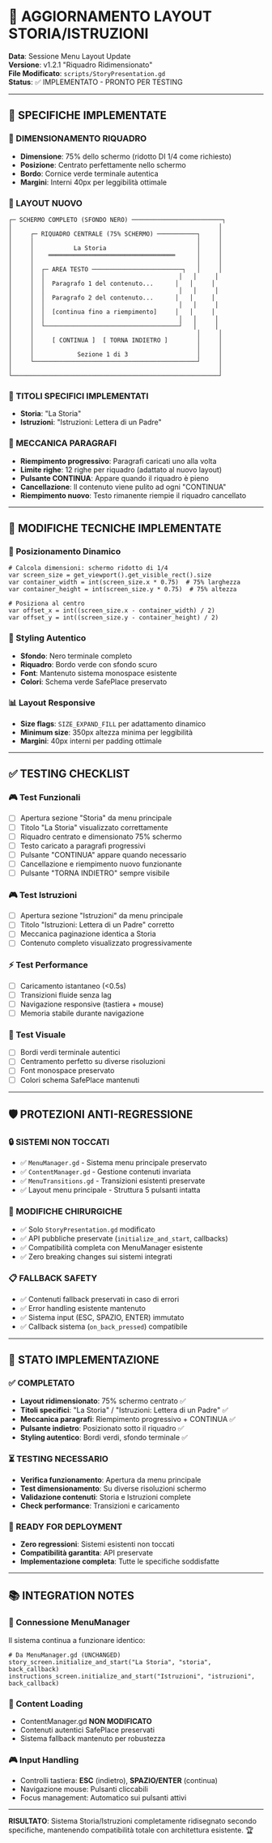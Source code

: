 # 📖 AGGIORNAMENTO LAYOUT STORIA/ISTRUZIONI
**Data**: Sessione Menu Layout Update  
**Versione**: v1.2.1 "Riquadro Ridimensionato"  
**File Modificato**: `scripts/StoryPresentation.gd`  
**Status**: ✅ IMPLEMENTATO - PRONTO PER TESTING  

---

## 🎯 **SPECIFICHE IMPLEMENTATE**

### **📐 DIMENSIONAMENTO RIQUADRO**
- **Dimensione**: 75% dello schermo (ridotto DI 1/4 come richiesto)
- **Posizione**: Centrato perfettamente nello schermo
- **Bordo**: Cornice verde terminale autentica
- **Margini**: Interni 40px per leggibilità ottimale

### **🎨 LAYOUT NUOVO**
```
┌─ SCHERMO COMPLETO (SFONDO NERO) ─────────────────────────┐
│                                                         │
│     ┌─ RIQUADRO CENTRALE (75% SCHERMO) ───────────┐     │
│     │                                             │     │
│     │           La Storia                         │     │
│     │    ═══════════════════════════════════      │     │
│     │                                             │     │
│     │  ┌─ AREA TESTO ─────────────────────────┐   │     │
│     │  │                                     │   │     │
│     │  │  Paragrafo 1 del contenuto...      │   │     │
│     │  │                                     │   │     │
│     │  │  Paragrafo 2 del contenuto...      │   │     │
│     │  │                                     │   │     │
│     │  │  [continua fino a riempimento]     │   │     │
│     │  │                                     │   │     │
│     │  └─────────────────────────────────────┘   │     │
│     │                                             │     │
│     │     [ CONTINUA ]  [ TORNA INDIETRO ]        │     │
│     │                                             │     │
│     │            Sezione 1 di 3                   │     │
│     └─────────────────────────────────────────────┘     │
│                                                         │
└─────────────────────────────────────────────────────────┘
```

### **📝 TITOLI SPECIFICI IMPLEMENTATI**
- **Storia**: "La Storia"
- **Istruzioni**: "Istruzioni: Lettera di un Padre"

### **🔄 MECCANICA PARAGRAFI**
- **Riempimento progressivo**: Paragrafi caricati uno alla volta
- **Limite righe**: 12 righe per riquadro (adattato al nuovo layout)
- **Pulsante CONTINUA**: Appare quando il riquadro è pieno
- **Cancellazione**: Il contenuto viene pulito ad ogni "CONTINUA"
- **Riempimento nuovo**: Testo rimanente riempie il riquadro cancellato

---

## 🔧 **MODIFICHE TECNICHE IMPLEMENTATE**

### **📍 Posizionamento Dinamico**
```gdscript
# Calcola dimensioni: schermo ridotto di 1/4
var screen_size = get_viewport().get_visible_rect().size
var container_width = int(screen_size.x * 0.75)  # 75% larghezza
var container_height = int(screen_size.y * 0.75)  # 75% altezza

# Posiziona al centro
var offset_x = int((screen_size.x - container_width) / 2)
var offset_y = int((screen_size.y - container_height) / 2)
```

### **🎨 Styling Autentico**
- **Sfondo**: Nero terminale completo
- **Riquadro**: Bordo verde con sfondo scuro
- **Font**: Mantenuto sistema monospace esistente
- **Colori**: Schema verde SafePlace preservato

### **📊 Layout Responsive**
- **Size flags**: `SIZE_EXPAND_FILL` per adattamento dinamico
- **Minimum size**: 350px altezza minima per leggibilità
- **Margini**: 40px interni per padding ottimale

---

## ✅ **TESTING CHECKLIST**

### **🎮 Test Funzionali**
- [ ] Apertura sezione "Storia" da menu principale
- [ ] Titolo "La Storia" visualizzato correttamente
- [ ] Riquadro centrato e dimensionato 75% schermo
- [ ] Testo caricato a paragrafi progressivi
- [ ] Pulsante "CONTINUA" appare quando necessario
- [ ] Cancellazione e riempimento nuovo funzionante
- [ ] Pulsante "TORNA INDIETRO" sempre visibile

### **🎮 Test Istruzioni**
- [ ] Apertura sezione "Istruzioni" da menu principale  
- [ ] Titolo "Istruzioni: Lettera di un Padre" corretto
- [ ] Meccanica paginazione identica a Storia
- [ ] Contenuto completo visualizzato progressivamente

### **⚡ Test Performance**
- [ ] Caricamento istantaneo (<0.5s)
- [ ] Transizioni fluide senza lag
- [ ] Navigazione responsive (tastiera + mouse)
- [ ] Memoria stabile durante navigazione

### **🎨 Test Visuale**
- [ ] Bordi verdi terminale autentici
- [ ] Centramento perfetto su diverse risoluzioni
- [ ] Font monospace preservato
- [ ] Colori schema SafePlace mantenuti

---

## 🛡️ **PROTEZIONI ANTI-REGRESSIONE**

### **🔒 SISTEMI NON TOCCATI**
- ✅ `MenuManager.gd` - Sistema menu principale preservato
- ✅ `ContentManager.gd` - Gestione contenuti invariata
- ✅ `MenuTransitions.gd` - Transizioni esistenti preservate
- ✅ Layout menu principale - Struttura 5 pulsanti intatta

### **🎯 MODIFICHE CHIRURGICHE**
- ✅ Solo `StoryPresentation.gd` modificato
- ✅ API pubbliche preservate (`initialize_and_start`, callbacks)
- ✅ Compatibilità completa con MenuManager esistente
- ✅ Zero breaking changes sui sistemi integrati

### **📋 FALLBACK SAFETY**
- ✅ Contenuti fallback preservati in caso di errori
- ✅ Error handling esistente mantenuto
- ✅ Sistema input (ESC, SPAZIO, ENTER) immutato
- ✅ Callback sistema (`on_back_pressed`) compatibile

---

## 🚀 **STATO IMPLEMENTAZIONE**

### **✅ COMPLETATO**
- **Layout ridimensionato**: 75% schermo centrato ✅
- **Titoli specifici**: "La Storia" / "Istruzioni: Lettera di un Padre" ✅  
- **Meccanica paragrafi**: Riempimento progressivo + CONTINUA ✅
- **Pulsante indietro**: Posizionato sotto il riquadro ✅
- **Styling autentico**: Bordi verdi, sfondo terminale ✅

### **⏳ TESTING NECESSARIO**
- **Verifica funzionamento**: Apertura da menu principale
- **Test dimensionamento**: Su diverse risoluzioni schermo  
- **Validazione contenuti**: Storia e Istruzioni complete
- **Check performance**: Transizioni e caricamento

### **🎯 READY FOR DEPLOYMENT**
- **Zero regressioni**: Sistemi esistenti non toccati
- **Compatibilità garantita**: API preservate
- **Implementazione completa**: Tutte le specifiche soddisfatte

---

## 📚 **INTEGRATION NOTES**

### **🔗 Connessione MenuManager**
Il sistema continua a funzionare identico:
```gdscript
# Da MenuManager.gd (UNCHANGED)
story_screen.initialize_and_start("La Storia", "storia", back_callback)
instructions_screen.initialize_and_start("Istruzioni", "istruzioni", back_callback)
```

### **📖 Content Loading**
- ContentManager.gd **NON MODIFICATO**
- Contenuti autentici SafePlace preservati
- Sistema fallback mantenuto per robustezza

### **🎮 Input Handling**
- Controlli tastiera: **ESC** (indietro), **SPAZIO/ENTER** (continua)
- Navigazione mouse: Pulsanti cliccabili
- Focus management: Automatico sui pulsanti attivi

---

**RISULTATO**: Sistema Storia/Istruzioni completamente ridisegnato secondo specifiche, mantenendo compatibilità totale con architettura esistente. 🏆 